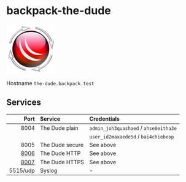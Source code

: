 # backpack-the-dude

![The Dude](../../../doc/assets/logos/the-dude.png)

Hostname `the-dude.backpack.test`

## Services

| Port | Service | Credentials
| ---: | :------ | :----------
| 8004 | The Dude plain | `admin_joh3quashaed` / `ahse0eitha3e`
| | | `user_id2maxaede5d` / `bai4chiebeop`
| 8005 | The Dude secure | See above
| [8006](http://the-dude.backpack.test:8006) | The Dude HTTP | See above
| [8007](https://the-dude.backpack.test:8007) | The Dude HTTPS | See above
| 5515/udp | Syslog | -
